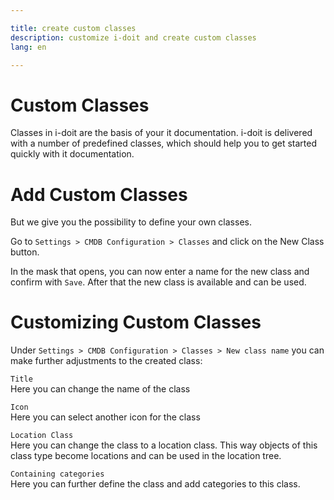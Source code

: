 ```yaml
---

title: create custom classes  
description: customize i-doit and create custom classes  
lang: en

---
```


# Custom Classes  
Classes in i-doit are the basis of your it documentation. i-doit is delivered with a number of predefined classes, which should help you to get started quickly with it documentation.

# Add Custom Classes
But we give you the possibility to define your own classes.

Go to `Settings > CMDB Configuration > Classes` and click on the New Class button.

In the mask that opens, you can now enter a name for the new class and confirm with `Save`.
After that the new class is available and can be used.

# Customizing Custom Classes
Under `Settings > CMDB Configuration > Classes > New class name` you can make further adjustments to the created class:

`Title`  
Here you can change the name of the class

`Icon`  
Here you can select another icon for the class

`Location Class`  
Here you can change the class to a location class. This way objects of this class type become locations and can be used in the location tree.

`Containing categories`  
Here you can further define the class and add categories to this class.
